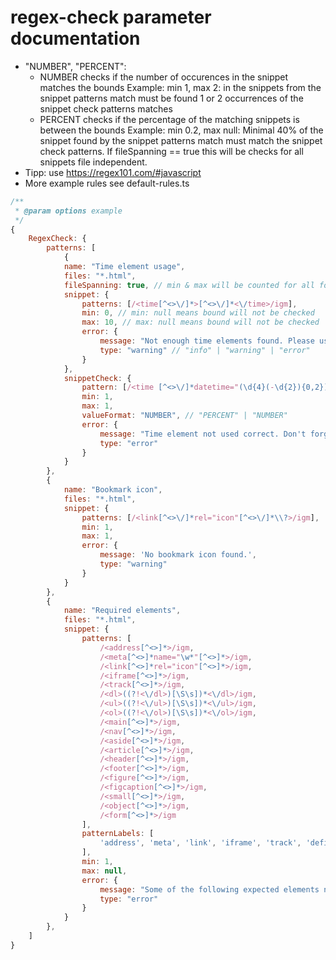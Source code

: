 regex-check parameter documentation
===================================

* "NUMBER", "PERCENT":
  * NUMBER checks if the number of occurences in the snippet matches the bounds
    Example: min 1, max 2: in the snippets from the snippet patterns match must be found 1 or 2 occurrences of the
    snippet check patterns matches
  * PERCENT checks if the percentage of the matching snippets is between the bounds
    Example: min 0.2, max null: Minimal 40% of the snippet found by the snippet patterns match
    must match the snippet check patterns. If fileSpanning == true this will be checks for all snippets file
    independent.
* Tipp: use https://regex101.com/#javascript
* More example rules see default-rules.ts

```javascript
/**
 * @param options example
 */
{
	RegexCheck: {
		patterns: [
			{
			name: "Time element usage",
			files: "*.html",
			fileSpanning: true, // min & max will be counted for all found occurences - file independent
			snippet: {
				patterns: [/<time[^<>\/]*>[^<>\/]*<\/time>/igm],
				min: 0, // min: null means bound will not be checked
				max: 10, // max: null means bound will not be checked
				error: {
					message: "Not enough time elements found. Please use <time> for every time occurence.",
					type: "warning" // "info" | "warning" | "error"
				}
			},
			snippetCheck: {
				pattern: [/<time [^<>\/]*datetime="(\d{4}(-\d{2}){0,2})|(-\d{2}){0,2}|(\d{4}-W\d{2})|(\d{4}(-\d{2}){2}(T| )\d{2}:\d{2}(:\d{2}(.\d{3})?)?)|(\d{2}:\d{2}((\+|\-)\d{2}:\d{2})?)"[^<>\/]*>[^<>\/]*<\/time>/igm],
				min: 1,
				max: 1,
				valueFormat: "NUMBER", // "PERCENT" | "NUMBER"
				error: {
					message: "Time element not used correct. Don't forget datetime attribute and value (http://www.w3schools.com/tags/att_time_datetime.asp).",
					type: "error"
				}
			}
		},
		{
			name: "Bookmark icon",
			files: "*.html",
			snippet: {
				patterns: [/<link[^<>\/]*rel="icon"[^<>\/]*\\?>/igm],
				min: 1,
				max: 1,
				error: {
					message: 'No bookmark icon found.',
					type: "warning"
				}
			}
		},
		{
			name: "Required elements",
			files: "*.html",
			snippet: {
				patterns: [
					/<address[^<>]*>/igm,
					/<meta[^<>]*name="\w*"[^<>]*>/igm,
					/<link[^<>]*rel="icon"[^<>]*>/igm,
					/<iframe[^<>]*>/igm,
					/<track[^<>]*>/igm,
					/<dl>((?!<\/dl>)[\S\s])*<\/dl>/igm,
					/<ul>((?!<\/ul>)[\S\s])*<\/ul>/igm,
					/<ol>((?!<\/ol>)[\S\s])*<\/ol>/igm,
					/<main[^<>]*>/igm,
					/<nav[^<>]*>/igm,
					/<aside[^<>]*>/igm,
					/<article[^<>]*>/igm,
					/<header[^<>]*>/igm,
					/<footer[^<>]*>/igm,
					/<figure[^<>]*>/igm,
					/<figcaption[^<>]*>/igm,
					/<small[^<>]*>/igm,
					/<object[^<>]*>/igm,
					/<form[^<>]*>/igm
				],
				patternLabels: [
					'address', 'meta', 'link', 'iframe', 'track', 'definition list', 'unordered list', 'ordered list', 'main', 'nav', 'aside', 'article', 'header', 'footer', 'figure', 'figcaption', 'small', 'object', 'form'
				],
				min: 1,
				max: null,
				error: {
					message: "Some of the following expected elements not found: address, meta, bookmark icon, iframe, video track, definition-, un- y ordered list, main, nav, aside, article, header, footer, figure, figcaption, small, object, form",
					type: "error"
				}
			}
		},
	]
}
```
